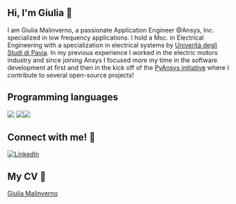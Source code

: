 ## Hi, I'm Giulia 👋

I am Giulia Malinverno, a passionate Application Engineer @Ansys, Inc. specialized in low frequency applications.
I hold a Msc. in Electrical Engineering with a specialization in electrical systems by [Univerità degli Studi di Pavia](http://electrical.unipv.eu/).
In my previous experience I worked in the electric motors industry and since joining Ansys I focused more my time in the software development at first
and then in the kick off of the [PyAnsys initiative](https://docs.pyansys.com/) where I contribute to several open-source projects!

## Programming languages
![](https://upload.wikimedia.org/wikipedia/commons/c/c3/Python-logo-notext.svg) ![](https://upload.wikimedia.org/wikipedia/commons/thumb/4/49/MATLAB_Logo.png/600px-MATLAB_Logo.png)![](https://upload.wikimedia.org/wikipedia/commons/1/18/C_programming_language.svg)



## Connect with me! 🤝
[![LinkedIn](https://img.shields.io/badge/LinkedIn-0077B5?style=for-the-badge&logo=linkedin&logoColor=white)]([https://www.linkedin.com/in/tuo-username/](https://www.linkedin.com/in/giulia-malinverno01/))

## My CV 🔭
[Giulia Malinverno](https://github.com/gmalinve/gmalinve/blob/main/Giulia_Malinverno.pdf)



<!--
**gmalinve/gmalinve** is a ✨ _special_ ✨ repository because its `README.md` (this file) appears on your GitHub profile.

Here are some ideas to get you started:

- 🔭 I’m currently working on ...
- 🌱 I’m currently learning ...
- 👯 I’m looking to collaborate on ...
- 🤔 I’m looking for help with ...
- 💬 Ask me about ...
- 📫 How to reach me: ...
- 😄 Pronouns: ...
- ⚡ Fun fact: ...
-->

